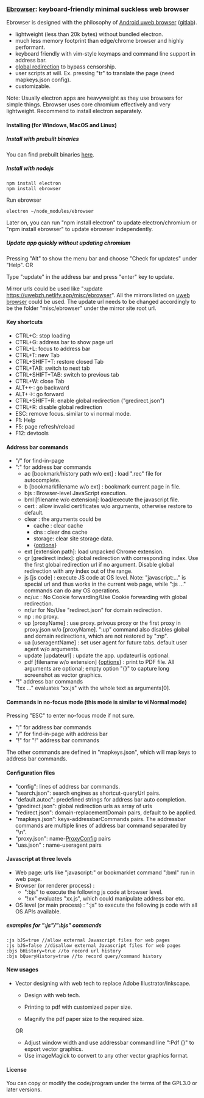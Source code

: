 ### [Ebrowser](https://github.com/torappinfo/ebrowser): keyboard-friendly minimal suckless web browser
Ebrowser is designed with the philosophy of [Android uweb browser](https://github.com/torappinfo/uweb) ([gitlab](https://gitlab.com/jamesfengcao/uweb)).

- lightweight (less than 20k bytes) without bundled electron.
- much less memory footprint than edge/chrome browser and highly performant.
- keyboard friendly with vim-style keymaps and command line support in address bar.
- [global redirection](https://uweb.surge.sh/en/redirect/index.html#) to bypass censorship.
- user scripts at will. Ex. pressing "tr" to translate the page (need mapkeys.json config).
- customizable.

Note: Usually electron apps are heavyweight as they use browsers for simple things. Ebrowser uses core chromium effectively and very lightweight. Recommend to install electron separately.

#### Installing (for Windows, MacOS and Linux)
##### Install with prebuilt binaries
You can find prebuilt binaries [here](https://github.com/torappinfo/ebrowser/releases).

##### Install with nodejs

    npm install electron
    npm install ebrowser

Run ebrowser

    electron ~/node_modules/ebrowser

Later on, you can run "npm install electron" to update electron/chromium or "npm install ebrowser" to update ebrowser independently.

##### Update app quickly without updating chromium
Pressing "Alt" to show the menu bar and choose "Check for updates" under "Help". OR

Type ":update" in the address bar and press "enter" key to update.

Mirror urls could be used like ":update https://uwebzh.netlify.app/misc/ebrowser". All the mirrors listed on [uweb browser](https://uwebzh.netlify.app/en/readme/index.html) could be used. The update url needs to be changed accordingly to be the folder "misc/ebrowser" under the mirror site root url.

#### Key shortcuts
- CTRL+C: stop loading
- CTRL+G: address bar to show page url
- CTRL+L: focus to address bar
- CTRL+T: new Tab
- CTRL+SHIFT+T: restore closed Tab
- CTRL+TAB: switch to next tab
- CTRL+SHIFT+TAB: switch to previous tab
- CTRL+W: close Tab
- ALT+<-: go backward
- ALT+->: go forward
- CTRL+SHIFT+R: enable global redirection ("gredirect.json")
- CTRL+R: disable global redirection
- ESC: remove focus. similar to vi normal mode.
- F1: Help
- F5: page refresh/reload
- F12: devtools

#### Address bar commands
- "/" for find-in-page
- ":" for address bar commands
  - ac [bookmark/history path w/o ext] : load ".rec" file for autocomplete.
  - b [bookmarkfilename w/o ext] : bookmark current page in file.
  - bjs : Browser-level JavaScript execution.
  - bml [filename w/o extension]: load/execute the javascript file.
  - cert : allow invalid certificates w/o arguments, otherwise restore to default.
  - clear : the arguments could be
    - cache : clear cache
    - dns : clear dns cache
    - storage: clear site storage data.
    - {[options](https://www.electronjs.org/docs/latest/api/session#sescleardataoptions)}
  - ext [extension path]: load unpacked Chrome extension.
  - gr [gredirect index]: global redirection with corresponding index. Use the first global redirection url if no argument. Disable global redirection with any index out of the range.
  - js [js code] : execute JS code at OS level. Note: "javascript:..." is special url and thus works in the current web page, while ":js ..." commands can do any OS operations. 
  - nc/uc : No Cookie forwarding/Use Cookie forwarding with global redirection.
  - nr/ur for No/Use "redirect.json" for domain redirection.
  - np : no proxy.
  - up [proxyName] : use proxy. privous proxy or the first proxy in proxy.json w/o [proxyName]. ":up" command also disables global and domain redirections, which are not restored by ":np".
  - ua [useragentName] : set user agent for future tabs. default user agent w/o arguments.
  - update [updateurl] : update the app. updateurl is optional.
  - pdf [filename w/o extension] {[options](https://www.electronjs.org/docs/latest/api/web-contents#contentsprinttopdfoptions)} : print to PDF file. All arguments are optional; empty option "{}" to capture long screenshot as vector graphics.
- "!" address bar commands  
  "!xx ..." evaluates "xx.js" with the whole text as arguments[0].
  
#### Commands in no-focus mode (this mode is similar to vi Normal mode)
Pressing "ESC" to enter no-focus mode if not sure.
- ":" for address bar commands
- "/" for find-in-page with address bar
- "!" for "!" address bar commands

The other commands are defined in "mapkeys.json", which will map keys to address bar commands.

#### Configuration files
- "config": lines of address bar commands.
- "search.json": search engines as shortcut-queryUrl pairs.
- "default.autoc": predefined strings for address bar auto completion.
- "gredirect.json": global redirection urls as array of urls
- "redirect.json": domain-replacementDomain pairs, default to be applied.
- "mapkeys.json": keys-addressbarCommands pairs. The addressbar commands are multiple lines of address bar command separated by "\n".
- "proxy.json": name-[ProxyConfig](https://www.electronjs.org/docs/latest/api/structures/proxy-config) pairs
- "uas.json" : name-useragent pairs

#### Javascript at three levels
- Web page: urls like "javascript:" or bookmarklet command ":bml" run in web page.
- Browser (or renderer process) :
  - ":bjs" to execute the following js code at browser level.
  - "!xx" evaluates "xx.js", which could manipulate address bar etc.
- OS level (or main process) : ":js" to execute the following js code with all OS APIs available.

##### examples for ":js"/":bjs" commands

    :js bJS=true //allow external Javascript files for web pages
    :js bJS=false //disallow external Javascript files for web pages
    :bjs bHistory=true //to record url history
    :bjs bQueryHistory=true //to record query/command history

#### New usages
- Vector designing with web tech to replace Adobe Illustrator/Inkscape.
  - Design with web tech.
  
  - Printing to pdf with customized paper size.
  - Magnify the pdf paper size to the required size.

  OR
  
  - Adjust window width and use addressbar command line ":Pdf {}" to export vector graphics.
  - Use imageMagick to convert to any other vector graphics format.

#### License
You can copy or modify the code/program under the terms of the GPL3.0 or later versions.